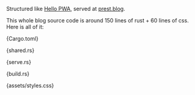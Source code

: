 Structured like [Hello PWA](https://prest.blog/hello-pwa), served at [prest.blog](https://prest.blog). 

This whole blog source code is around 150 lines of rust + 60 lines of css. Here is all of it:

{Cargo.toml}

{shared.rs}

{serve.rs}

{build.rs}

{assets/styles.css}